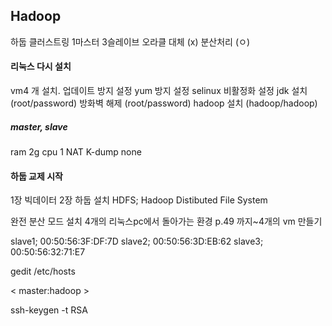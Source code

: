 ## Hadoop
하둡 클러스트링 
1마스터 3슬레이브
오라클 대체 (x)
분산처리 (ㅇ)

#### 리눅스 다시 설치
vm4 개 설치.
업데이트 방지 설정
yum 방지 설정
selinux 비활정화 설정
jdk 설치(root/password)
방화벽 해제 (root/password)
hadoop 설치 (hadoop/hadoop)

##### master, slave
ram 2g
cpu 1
NAT
K-dump none

#### 하둡 교제 시작
1장 빅데이터
2장 하둡 설치
HDFS; Hadoop Distibuted File System

완전 분산 모드 설치
4개의 리눅스pc에서 돌아가는 환경
p.49 까지~4개의 vm 만들기

slave1; 00:50:56:3F:DF:7D
slave2; 00:50:56:3D:EB:62
slave3; 00:50:56:32:71:E7

gedit /etc/hosts



< master:hadoop >

ssh-keygen -t RSA